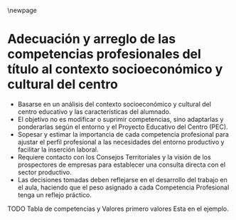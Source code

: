\newpage

# Adecuación y arreglo de las competencias profesionales del título al contexto socioeconómico y cultural del centro

*   Basarse en un análisis del contexto socioeconómico y cultural del centro educativo y las características del alumnado.
*   El objetivo no es modificar o suprimir competencias, sino adaptarlas y ponderarlas según el entorno y el Proyecto Educativo del Centro (PEC).
*   Sopesar y estimar la importancia de cada competencia profesional para ajustar el perfil profesional a las necesidades del entorno productivo y facilitar la inserción laboral.
*   Requiere contacto con los Consejos Territoriales y la visión de los prospectores de empresas para establecer una consulta directa con el sector productivo.
*   Las decisiones tomadas deben reflejarse en el desarrollo del trabajo en el aula, haciendo que el peso asignado a cada Competencia Profesional tenga un reflejo práctico.

TODO 
Tabla de competencias y Valores primero valores
Esta en el ejemplo.